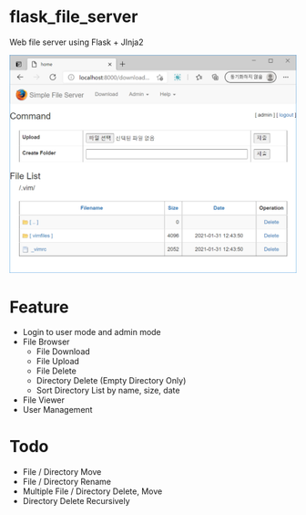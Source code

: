 # flask_file_server
Web file server using Flask + JInja2

![screenshot](screenshot.png)

# Feature
* Login to user mode and admin mode
* File Browser
  * File Download
  * File Upload
  * File Delete
  * Directory Delete (Empty Directory Only)
  * Sort Directory List by name, size, date
* File Viewer
* User Management

# Todo
* File / Directory Move
* File / Directory Rename
* Multiple File / Directory Delete, Move
* Directory Delete Recursively
